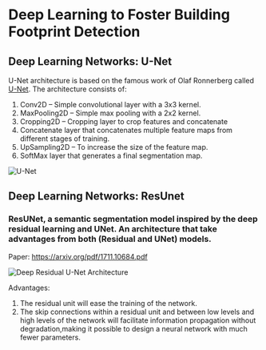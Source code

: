 
# Deep Learning to Foster Building Footprint Detection 

## Deep Learning Networks: U-Net 

U-Net architecture is based on the famous work of Olaf Ronnerberg called [U-Net](https://arxiv.org/abs/1505.04597). The architecture consists of:

1. Conv2D – Simple convolutional layer with a 3x3 kernel. 
2. MaxPooling2D – Simple max pooling with a 2x2 kernel. 
3. Cropping2D – Cropping layer to crop features and concatenate 
4. Concatenate layer that concatenates multiple feature maps from different stages of training. 
5. UpSampling2D – To increase the size of the feature map. 
6. SoftMax layer that generates a final segmentation map. 

![U-Net](https://drive.google.com/uc?export=view&id=1XhUD2J0evs9kP3PyBl4BPy86oUOCwQO8)


## Deep Learning Networks: ResUnet
### ResUNet, a semantic segmentation model inspired by the deep residual learning and UNet. An architecture that take advantages from both (Residual and UNet) models.

Paper: https://arxiv.org/pdf/1711.10684.pdf

![Deep Residual U-Net Architecture](https://drive.google.com/uc?export=view&id=1ARTPj6JgjifgWNTOctk19tTVKZy3h07q)

Advantages:
1. The residual unit will ease the training of the network.
2. The skip connections within a residual unit and between low levels and high levels of the network will facilitate information propagation without degradation,making it possible to design a neural network with much fewer parameters.






